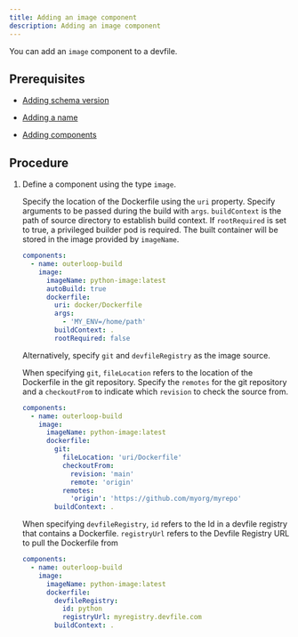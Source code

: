 ```yaml
---
title: Adding an image component
description: Adding an image component
---
```


You can add an `image` component to a devfile.

## Prerequisites

- [Adding schema version](/docs/2.2.0-alpha/adding-schema-version)

- [Adding a name](/docs/2.2.0-alpha/adding-a-name)

- [Adding components](/docs/2.2.0-alpha/adding-components)

## Procedure

1. Define a component using the type `image`.

    Specify the location of the Dockerfile using the `uri` property.
    Specify arguments to be passed during the build with `args`.
    `buildContext` is the path of source directory to establish build
    context. If `rootRequired` is set to true, a privileged builder pod
    is required. The built container will be stored in the image
    provided by `imageName`.

    ```yaml {% title="An image dockerfile component" filename="devfile.yaml" %}
    components:
      - name: outerloop-build
        image:
          imageName: python-image:latest
          autoBuild: true
          dockerfile:
            uri: docker/Dockerfile
            args:
              - 'MY_ENV=/home/path'
            buildContext: .
            rootRequired: false
    ```

    Alternatively, specify `git` and `devfileRegistry` as the image
    source.

    When specifying `git`, `fileLocation` refers to the location of the
    Dockerfile in the git repository. Specify the `remotes` for the git
    repository and a `checkoutFrom` to indicate which `revision` to
    check the source from.

    ```yaml {% title="An image dockerfile component with git source" filename="devfile.yaml" %}
    components:
      - name: outerloop-build
        image:
          imageName: python-image:latest
          dockerfile:
            git:
              fileLocation: 'uri/Dockerfile'
              checkoutFrom:
                revision: 'main'
                remote: 'origin'
              remotes:
                'origin': 'https://github.com/myorg/myrepo'
            buildContext: .
    ```

    When specifying `devfileRegistry`, `id` refers to the Id in a
    devfile registry that contains a Dockerfile. `registryUrl` refers to
    the Devfile Registry URL to pull the Dockerfile from

    ```yaml {% title="An image dockerfile component with devfileRegistry source" filename="devfile.yaml" %}
    components:
      - name: outerloop-build
        image:
          imageName: python-image:latest
          dockerfile:
            devfileRegistry:
              id: python
              registryUrl: myregistry.devfile.com
            buildContext: .
    ```
